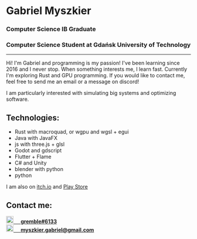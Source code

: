# Gabriel Myszkier
### Computer Science IB Graduate
### Computer Science Student at Gdańsk University of Technology

---

Hi! I'm Gabriel and programming is my passion! I've been learning since 2016 and I never stop. When something interests me, I learn fast. Currently I'm exploring Rust and GPU programming. If you would like to contact me, feel free to send me an email or a message on discord!

I am particularly interested with simulating big systems and optimizing software.


## Technologies:
* Rust with macroquad, or wgpu and wgsl + egui
* Java with JavaFX
* js with three.js + glsl
* Godot and gdscript
* Flutter + Flame
* C# and Unity
* blender with python
* python

I am also on [itch.io](https://grem-ble.itch.io) and [Play Store](https://play.google.com/store/apps/developer?id=gremble)

## Contact me:
<a href="https://discordapp.com/channels/@me/gremble#6133/">
  <img src="https://discord.com/assets/3437c10597c1526c3dbd98c737c2bcae.svg" width="20"/>
  &nbsp;&nbsp;&nbsp;
  <span style="font-weight: bold;">gremble#6133</span>
</a>

<br/>

<a href="mailto:myszkier.gabriel@gmail.com">
  <img src="https://lh3.googleusercontent.com/0rpHlrX8IG77awQMuUZpQ0zGWT7HRYtpncsuRnFo6V3c8Lh2hPjXnEuhDDd-OsLz1vua4ld2rlUYFAaBYk-rZCODmi2eJlwUEVsZgg" width="20"/>
  &nbsp;&nbsp;&nbsp;
  <span style="font-weight: bold;">myszkier.gabriel@gmail.com</span>
</a>

